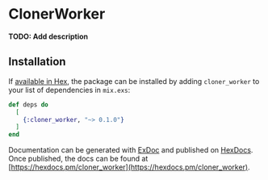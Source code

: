 # ClonerWorker

**TODO: Add description**

## Installation

If [available in Hex](https://hex.pm/docs/publish), the package can be installed
by adding `cloner_worker` to your list of dependencies in `mix.exs`:

```elixir
def deps do
  [
    {:cloner_worker, "~> 0.1.0"}
  ]
end
```

Documentation can be generated with [ExDoc](https://github.com/elixir-lang/ex_doc)
and published on [HexDocs](https://hexdocs.pm). Once published, the docs can
be found at [https://hexdocs.pm/cloner_worker](https://hexdocs.pm/cloner_worker).

